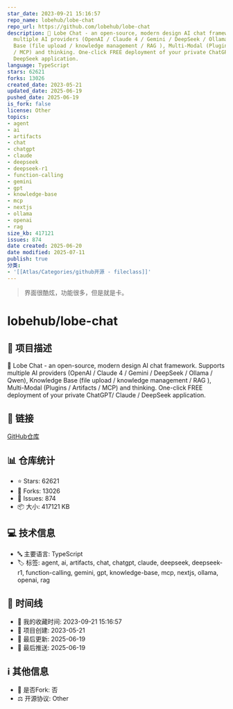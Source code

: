 ```yaml
---
star_date: 2023-09-21 15:16:57
repo_name: lobehub/lobe-chat
repo_url: https://github.com/lobehub/lobe-chat
description: 🤯 Lobe Chat - an open-source, modern design AI chat framework. Supports
  multiple AI providers (OpenAI / Claude 4 / Gemini / DeepSeek / Ollama / Qwen), Knowledge
  Base (file upload / knowledge management / RAG ), Multi-Modal (Plugins / Artifacts
  / MCP) and thinking. One-click FREE deployment of your private ChatGPT/ Claude /
  DeepSeek application.
language: TypeScript
stars: 62621
forks: 13026
created_date: 2023-05-21
updated_date: 2025-06-19
pushed_date: 2025-06-19
is_fork: false
license: Other
topics:
- agent
- ai
- artifacts
- chat
- chatgpt
- claude
- deepseek
- deepseek-r1
- function-calling
- gemini
- gpt
- knowledge-base
- mcp
- nextjs
- ollama
- openai
- rag
size_kb: 417121
issues: 874
date created: 2025-06-20
date modified: 2025-07-11
publish: true
分类:
- '[[Atlas/Categories/github开源 - fileclass]]'
---
```


> 界面很酷炫，功能很多，但是就是卡。

# lobehub/lobe-chat

## 📝 项目描述

🤯 Lobe Chat - an open-source, modern design AI chat framework. Supports multiple AI providers (OpenAI / Claude 4 / Gemini / DeepSeek / Ollama / Qwen), Knowledge Base (file upload / knowledge management / RAG ), Multi-Modal (Plugins / Artifacts / MCP) and thinking. One-click FREE deployment of your private ChatGPT/ Claude / DeepSeek application.

## 🔗 链接

[GitHub仓库](https://github.com/lobehub/lobe-chat)

## 📊 仓库统计

- ⭐ Stars: 62621
- 🍴 Forks: 13026
- 🐛 Issues: 874
- 📦 大小: 417121 KB

## 💻 技术信息

- 🔤 主要语言: TypeScript
- 🏷️ 标签: agent, ai, artifacts, chat, chatgpt, claude, deepseek, deepseek-r1, function-calling, gemini, gpt, knowledge-base, mcp, nextjs, ollama, openai, rag

## 📅 时间线

- 🌟 我的收藏时间: 2023-09-21 15:16:57
- 🎂 项目创建: 2023-05-21
- 🔄 最后更新: 2025-06-19
- 🚀 最后推送: 2025-06-19

## ℹ️ 其他信息

- 🔀 是否Fork: 否
- ⚖️ 开源协议: Other
